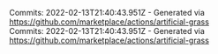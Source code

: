 Commits: 2022-02-13T21:40:43.951Z - Generated via https://github.com/marketplace/actions/artificial-grass
<br>
Commits: 2022-02-13T21:40:43.951Z - Generated via https://github.com/marketplace/actions/artificial-grass
<br>
